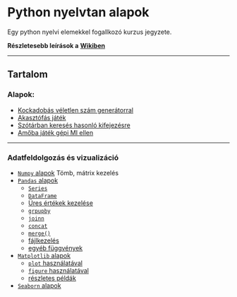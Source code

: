 # Python nyelvtan alapok
Egy python nyelvi elemekkel fogallkozó kurzus jegyzete.

**Részletesebb leírások a** [**Wikiben**](https://github.com/gabboraron/python_nyelvtan/wiki)

***
## Tartalom
### Alapok:
* [Kockadobás véletlen szám generátorral](https://github.com/gabboraron/python_nyelvtan/wiki/Kockadob%C3%A1s-%C3%A9s-v%C3%A9letlen-sz%C3%A1m-gener%C3%A1l%C3%A1s)
* [Akasztófás játék](https://github.com/gabboraron/python_nyelvtan/wiki/Akaszt%C3%B3f%C3%A1s-j%C3%A1t%C3%A9k)
* [Szótárban keresés hasonló kifejezésre](https://github.com/gabboraron/python_nyelvtan/wiki/Sz%C3%B3t%C3%A1rban-keres%C3%A9s,-hasonl%C3%B3-%C3%A9s-pontos-egyez%C3%A9sre)
* [Amőba játék gépi MI ellen](https://github.com/gabboraron/python_nyelvtan/wiki/Am%C5%91ba-j%C3%A1t%C3%A9k-a-g%C3%A9pi-MI-ellen)

***
### Adatfeldolgozás és vizualizáció
* [`Numpy` alapok](https://github.com/gabboraron/python_nyelvtan/wiki/Numpy-alapok) Tömb, mátrix kezelés
* [`Pandas` alapok](https://github.com/gabboraron/python_nyelvtan/wiki/Pandas-alapok)
  * [`Series`](https://github.com/gabboraron/python_nyelvtan/wiki/Pandas-alapok#series)
  * [`DataFrame`](https://github.com/gabboraron/python_nyelvtan/wiki/Pandas-alapok#dataframe)
  * [Üres értékek kezelése](https://github.com/gabboraron/python_nyelvtan/wiki/Pandas-alapok#%C3%9Cres-%C3%A9rt%C3%A9kek-kezel%C3%A9se)
  * [`grpupby`](https://github.com/gabboraron/python_nyelvtan/wiki/Pandas-alapok#groupby)
  * [`joinn`](https://github.com/gabboraron/python_nyelvtan/wiki/Pandas-alapok#join)
  * [`concat`](https://github.com/gabboraron/python_nyelvtan/wiki/Pandas-alapok#concat)
  * [`merge()`](https://github.com/gabboraron/python_nyelvtan/wiki/Pandas-alapok#merge)
  * [fájlkezelés](https://github.com/gabboraron/python_nyelvtan/wiki/Pandas-alapok#f%C3%A1jlkezel%C3%A9s)
  * [egyéb függvények](https://github.com/gabboraron/python_nyelvtan/wiki/Pandas-alapok#egy%C3%A9b)
* [`Matplotlib` alapok](https://github.com/gabboraron/python_nyelvtan/wiki/Matplotlib-alapok) 
  * [`plot` használatával](https://github.com/gabboraron/python_nyelvtan/wiki/Matplotlib-alapok#plot-haszn%C3%A1lat%C3%A1val)
  * [`figure` használatával](https://github.com/gabboraron/python_nyelvtan/wiki/Matplotlib-alapok#figure-haszn%C3%A1lat%C3%A1val)
  * [részletes példák](https://github.com/gabboraron/python_nyelvtan/wiki/Matplotlib-alapok#r%C3%A9szletes-p%C3%A9ld%C3%A1k)
* [`Seaborn` alapok](https://github.com/gabboraron/python_nyelvtan/wiki/Seaborn)
